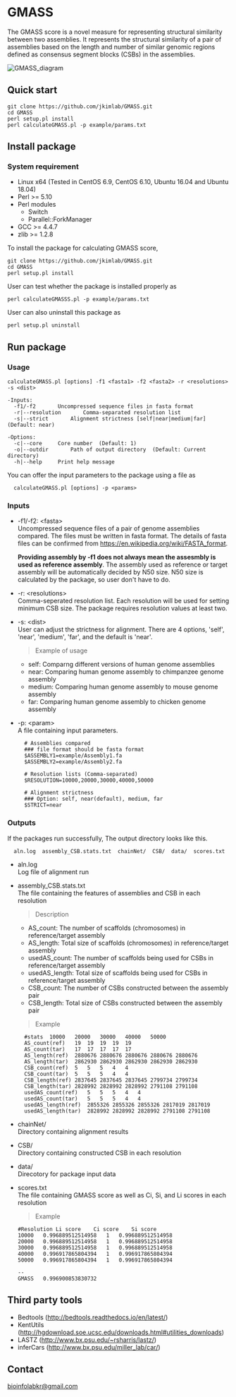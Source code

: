GMASS
=================
The GMASS score is a novel measure for representing structural similarity between two assemblies. It represents the structural similarity of a pair of assemblies based on the length and number of similar genomic regions defined as consensus segment blocks (CSBs) in the assemblies.

![GMASS_diagram](https://user-images.githubusercontent.com/19523543/56632912-fa2ea800-6696-11e9-939d-7b9906c16aa0.jpg)

Quick start
----------------
``` 
git clone https://github.com/jkimlab/GMASS.git 
cd GMASS
perl setup.pl install
perl calculateGMASS.pl -p example/params.txt 
```
Install package
----------------
### System requirement
   - Linux x64 (Tested in CentOS 6.9, CentOS 6.10, Ubuntu 16.04 and Ubuntu 18.04)  
   - Perl >= 5.10
   - Perl modules  
      - Switch
      - Parallel::ForkManager
   - GCC >= 4.4.7
   - zlib >= 1.2.8
   
To install the package for calculating GMASS score,
```
git clone https://github.com/jkimlab/GMASS.git
cd GMASS
perl setup.pl install
``` 
User can test whether the package is installed properly as
```
perl calculateGMASSS.pl -p example/params.txt
```
User can also uninstall this package as
```
perl setup.pl uninstall
```
Run package
---------------
### Usage
```
calculateGMASS.pl [options] -f1 <fasta1> -f2 <fasta2> -r <resolutions> -s <dist>
   
-Inputs:
  -f1/-f2		Uncompressed sequence files in fasta format
  -r|--resolution		Comma-separated resolution list
  -s|--strict		Alignment strictness [self|near|medium|far] (Default: near)

-Options:
  -c|--core		Core number  (Default: 1)
  -o|--outdir		Path of output directory  (Default: Current directory)
  -h|--help		Print help message
```
You can offer the input parameters to the package using a file as
```
  calculateGMASS.pl [options] -p <params>
```
### Inputs
  - -f1/-f2: \<fasta\>  
    Uncompressed sequence files of a pair of genome assemblies compared. The files must be written in fasta format. The details of fasta files can be confirmed from https://en.wikipedia.org/wiki/FASTA_format.
    
    **Providing assembly by -f1 does not always mean the assesmbly is used as reference assembly**. The assembly used as reference or target assembly will be automatically decided by N50 size. N50 size is calculated by the package, so user don't have to do. 

  - -r: \<resolutions\>  
    Comma-seperated resolution list. Each resolution will be used for setting minimum CSB size. The package requires resolution values at least two.

  - -s: \<dist\>  
    User can adjust the strictness for alignment. There are 4 options, 'self', 'near', 'medium', 'far', and the default is 'near'.
    > Example of usage
      - self: Comparng different versions of human genome assemblies
      - near: Comparing human genome assembly to chimpanzee genome assembly
      - medium: Comparing human genome assembly to mouse genome assembly
      - far: Comparing human genome assembly to chicken genome assembly

  - -p: \<param\>  
    A file containing input parameters.
    ```
      # Assemblies compared
      ### file format should be fasta format
      $ASSEMBLY1=example/Assembly1.fa
      $ASSEMBLY2=example/Assembly2.fa
      
      # Resolution lists (Comma-separated)
      $RESOLUTION=10000,20000,30000,40000,50000

      # Alignment strictness 
      ### Option: self, near(default), medium, far
      $STRICT=near
    ```

### Outputs
If the packages run successfully, The output directory looks like this.
```
  aln.log  assembly_CSB.stats.txt  chainNet/  CSB/  data/  scores.txt
```
  - aln.log  
    Log file of alignment run
    
  - assembly_CSB.stats.txt  
    The file containing the features of assemblies and CSB in each resolution
    >Description
    - AS_count: The number of scaffolds (chromosomes) in reference/target assembly  
    - AS_length: Total size of scaffolds (chromosomes) in reference/target assembly  
    - usedAS_count: The number of scaffolds being used for CSBs in reference/target assembly  
    - usedAS_length: Total size of scaffolds being used for CSBs in reference/target assembly  
    - CSB_count: The number of CSBs constructed between the assembly pair  
    - CSB_length: Total size of CSBs constructed between the assembly pair  
    
    >Example
    ```
      #stats  10000   20000   30000   40000   50000
      AS_count(ref)   19  19  19  19  19
      AS_count(tar)   17  17  17  17  17
      AS_length(ref)  2880676 2880676 2880676 2880676 2880676
      AS_length(tar)  2862930 2862930 2862930 2862930 2862930
      CSB_count(ref)  5   5   5   4   4
      CSB_count(tar)  5   5   5   4   4
      CSB_length(ref) 2837645 2837645 2837645 2799734 2799734
      CSB_length(tar) 2828992 2828992 2828992 2791108 2791108
      usedAS_count(ref)   5   5   5   4   4
      usedAS_count(tar)   5   5   5   4   4
      usedAS_length(ref)  2855326 2855326 2855326 2817019 2817019
      usedAS_length(tar)  2828992 2828992 2828992 2791108 2791108
    ```    
  - chainNet/  
    Directory containing alignment results
  
  - CSB/  
    Directory containing constructed CSB in each resolution
    
  - data/  
    Direcotory for package input data
    
  - scores.txt  
    The file containing GMASS score as well as Ci, Si, and Li scores in each resolution
    >Example
    ```
    #Resolution Li score    Ci score    Si score
    10000   0.996889512514958   1   0.996889512514958
    20000   0.996889512514958   1   0.996889512514958
    30000   0.996889512514958   1   0.996889512514958
    40000   0.996917865804394   1   0.996917865804394
    50000   0.996917865804394   1   0.996917865804394

    --
    GMASS   0.996900853830732
    ```

Third party tools
-------------------
- Bedtools (http://bedtools.readthedocs.io/en/latest/)  
- KentUtils (http://hgdownload.soe.ucsc.edu/downloads.html#utilities_downloads)  
- LASTZ (http://www.bx.psu.edu/~rsharris/lastz/)  
- inferCars (http://www.bx.psu.edu/miller_lab/car/)   

Contact
-------------------
bioinfolabkr@gmail.com
